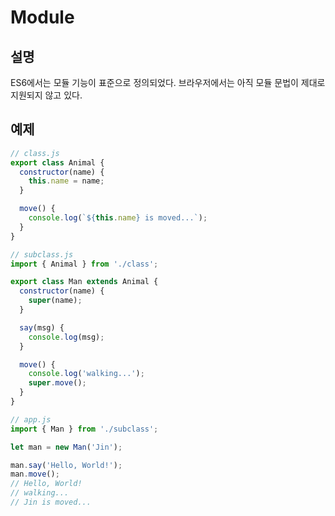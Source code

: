 # Module

## 설명
ES6에서는 모듈 기능이 표준으로 정의되었다. 브라우저에서는 아직 모듈 문법이 제대로 지원되지 않고 있다.

## 예제
``` javascript
// class.js
export class Animal {
  constructor(name) {
    this.name = name;
  }

  move() {
    console.log(`${this.name} is moved...`);
  }
}

// subclass.js
import { Animal } from './class';

export class Man extends Animal {
  constructor(name) {
    super(name);
  }

  say(msg) {
    console.log(msg);
  } 

  move() {
    console.log('walking...');
    super.move();
  }
}

// app.js
import { Man } from './subclass';

let man = new Man('Jin');

man.say('Hello, World!'); 
man.move(); 
// Hello, World!
// walking...
// Jin is moved...
```